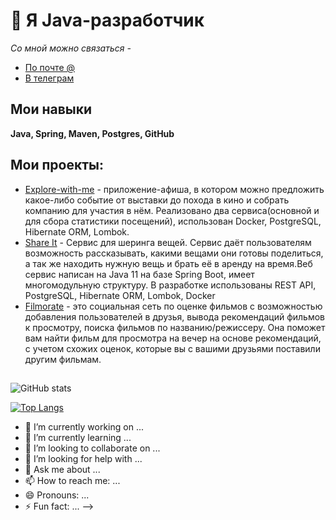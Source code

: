 # 👋 Я Java-разработчик
*Со мной можно связаться -*
- [По почте @](Vmatveeva135@gmail.com)
- [В телеграм](https://t.me/VVarrior444)

## Мои навыки
**Java, Spring, Maven, Postgres, GitHub**
## Мои проекты:

- [Explore-with-me](https://github.com/AlexandrTrifonov/java-explore-with-me) - приложение-афиша, в котором можно предложить какое-либо событие от выставки до похода в кино и собрать компанию для участия в нём. Реализовано два сервиса(основной и для сбора статистики посещений), использован Docker, PostgreSQL, Hibernate ORM, Lombok.
- [Share It](https://github.com/AlexandrTrifonov/java-shareit) - Сервис для шеринга вещей. Сервис даёт пользователям возможность рассказывать, какими вещами они готовы поделиться, а так же находить нужную вещь и брать её в аренду на время.Веб сервис написан на Java 11 на базе Spring Boot, имеет многомодульную структуру. В разработке использованы REST API, PostgreSQL, Hibernate ORM, Lombok, Docker
- [Filmorate](https://github.com/AlexandrTrifonov/java-filmorate) - это социальная сеть по оценке фильмов с возможностью добавления пользователей в друзья, вывода рекомендаций фильмов к просмотру, поиска фильмов по названию/режиссеру. Она поможет вам найти фильм для просмотра на вечер на основе рекомендаций, с учетом схожих оценок, которые вы с вашими друзьями поставили другим фильмам.

##
![GitHub stats](https://github-readme-stats.vercel.app/api?username=AlexandrTrifonov&show_icons=true)  

[![Top Langs](https://github-readme-stats.vercel.app/api/top-langs/?username=AlexandrTrifonov&layout=compact)](https://github.com/anuraghazra/github-readme-stats)


- 🔭 I’m currently working on ...
- 🌱 I’m currently learning ...
- 👯 I’m looking to collaborate on ...
- 🤔 I’m looking for help with ...
- 💬 Ask me about ...
- 📫 How to reach me: ...
- 😄 Pronouns: ...
- ⚡ Fun fact: ...
-->
